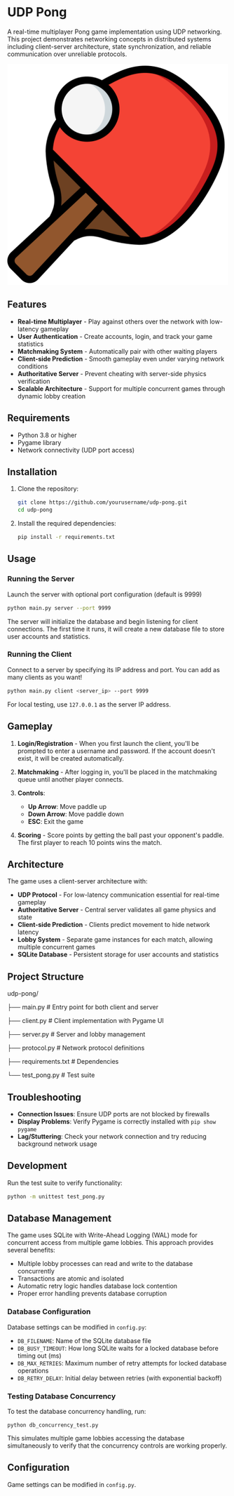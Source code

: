 # UDP Pong

A real-time multiplayer Pong game implementation using UDP networking. This project demonstrates networking concepts in distributed systems including client-server architecture, state synchronization, and reliable communication over unreliable protocols.

![Pong Game](pong.png)

## Features

- **Real-time Multiplayer** - Play against others over the network with low-latency gameplay
- **User Authentication** - Create accounts, login, and track your game statistics
- **Matchmaking System** - Automatically pair with other waiting players
- **Client-side Prediction** - Smooth gameplay even under varying network conditions
- **Authoritative Server** - Prevent cheating with server-side physics verification
- **Scalable Architecture** - Support for multiple concurrent games through dynamic lobby creation

## Requirements

- Python 3.8 or higher
- Pygame library
- Network connectivity (UDP port access)

## Installation

1. Clone the repository:
   ```bash
   git clone https://github.com/yourusername/udp-pong.git
   cd udp-pong
   ```

2. Install the required dependencies:
   ```bash
   pip install -r requirements.txt
   ```

## Usage

### Running the Server

Launch the server with optional port configuration (default is 9999)

```bash
python main.py server --port 9999
```

The server will initialize the database and begin listening for client connections. The first time it runs, it will create a new database file to store user accounts and statistics.

### Running the Client

Connect to a server by specifying its IP address and port. You can add as many clients as you want!

```bash
python main.py client <server_ip> --port 9999
```

For local testing, use `127.0.0.1` as the server IP address.

## Gameplay

1. **Login/Registration** - When you first launch the client, you'll be prompted to enter a username and password. If the account doesn't exist, it will be created automatically.

2. **Matchmaking** - After logging in, you'll be placed in the matchmaking queue until another player connects.

3. **Controls**:
   - **Up Arrow**: Move paddle up
   - **Down Arrow**: Move paddle down
   - **ESC**: Exit the game

4. **Scoring** - Score points by getting the ball past your opponent's paddle. The first player to reach 10 points wins the match.

## Architecture

The game uses a client-server architecture with:

- **UDP Protocol** - For low-latency communication essential for real-time gameplay
- **Authoritative Server** - Central server validates all game physics and state
- **Client-side Prediction** - Clients predict movement to hide network latency
- **Lobby System** - Separate game instances for each match, allowing multiple concurrent games
- **SQLite Database** - Persistent storage for user accounts and statistics

## Project Structure

udp-pong/

├── main.py # Entry point for both client and server

├── client.py # Client implementation with Pygame UI

├── server.py # Server and lobby management

├── protocol.py # Network protocol definitions

├── requirements.txt # Dependencies

└── test_pong.py # Test suite


## Troubleshooting

- **Connection Issues**: Ensure UDP ports are not blocked by firewalls
- **Display Problems**: Verify Pygame is correctly installed with `pip show pygame`
- **Lag/Stuttering**: Check your network connection and try reducing background network usage

## Development

Run the test suite to verify functionality:

```bash
python -m unittest test_pong.py
```

## Database Management

The game uses SQLite with Write-Ahead Logging (WAL) mode for concurrent access from multiple game lobbies. This approach provides several benefits:

- Multiple lobby processes can read and write to the database concurrently
- Transactions are atomic and isolated
- Automatic retry logic handles database lock contention
- Proper error handling prevents database corruption

### Database Configuration

Database settings can be modified in `config.py`:

- `DB_FILENAME`: Name of the SQLite database file
- `DB_BUSY_TIMEOUT`: How long SQLite waits for a locked database before timing out (ms)
- `DB_MAX_RETRIES`: Maximum number of retry attempts for locked database operations
- `DB_RETRY_DELAY`: Initial delay between retries (with exponential backoff)

### Testing Database Concurrency

To test the database concurrency handling, run:

```
python db_concurrency_test.py
```

This simulates multiple game lobbies accessing the database simultaneously to verify that the concurrency controls are working properly.

## Configuration

Game settings can be modified in `config.py`.